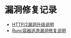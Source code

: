 # 漏洞修复记录


* [HTTP/2漏洞升级说明](/uk8s/introduction/vulnerability/cve2019-9512-9514)
* [Runc容器逃逸漏洞修复说明](/uk8s/introduction/vulnerability/cve-2019-5736)